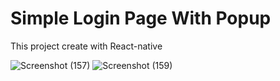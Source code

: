 # Simple Login Page With Popup

This project create with React-native

![Screenshot (157)](https://user-images.githubusercontent.com/116789509/198830037-26ba08e2-6027-4338-8514-5d6d6928ebf6.png)
![Screenshot (159)](https://user-images.githubusercontent.com/116789509/198830039-378ceb98-998e-445d-a21e-fa14b06e60d8.png)
